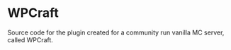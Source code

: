 # WPCraft
Source code for the plugin created for a community run vanilla MC server, called WPCraft.
